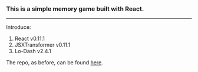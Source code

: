 ### This is a simple memory game built with React. ###

----------
Introduce:

1. React v0.11.1
2. JSXTransformer v0.11.1
3. Lo-Dash v2.4.1

The repo, as before, can be found [here](http://blog.krawaller.se/posts/a-react-js-case-study-follow-up/).